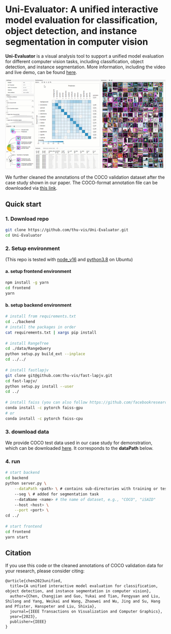 # Uni-Evaluator: A unified interactive model evaluation for classification, object detection, and instance segmentation in computer vision

**Uni-Evaluator** is a visual analysis tool to support a unified model evaluation for different computer vision tasks, including classification, object detection, and instance segmentation.
More information, including the video and live demo, can be found [here](http://uni-evaluator.thuvis.org/). 

![demo](demo.gif)

We further cleaned the annotations of the COCO validation dataset after the case study shown in our paper. The COCO-format annotation file can be downloaded via [this link](https://cloud.tsinghua.edu.cn/f/565b84bb76e840d7ace7/?dl=1).

## Quick start
### 1. Download repo
```bash
git clone https://github.com/thu-vis/Uni-Evaluator.git
cd Uni-Evaluator
```
### 2. Setup environment

(This repo is tested with [node_v16](https://nodejs.org/download/release/v16.20.0/) and [python3.8](https://www.python.org/downloads/release/python-3813/) on Ubuntu)

#### a. setup frontend environment

```bash 
npm install -g yarn
cd frontend
yarn
```
#### b. setup backend environment
```bash
# install from requirements.txt
cd ../backend
# install the packages in order
cat requirements.txt | xargs pip install

# install RangeTree
cd ./data/RangeQuery
python setup.py build_ext --inplace
cd ../../

# install fastlapjv
git clone git@github.com:thu-vis/fast-lapjv.git
cd fast-lapjv/
python setup.py install --user
cd ../

# install faiss (you can also follow https://github.com/facebookresearch/faiss/blob/main/INSTALL.md)
conda install -c pytorch faiss-gpu
# or
conda install -c pytorch faiss-cpu
```

### 3. download data
We provide COCO test data used in our case study for demonstration, which can be downloaded [here](https://cloud.tsinghua.edu.cn/f/2065a52b451e4a91883f/?dl=1). It corresponds to the **dataPath** below.

### 4. run
```bash
# start backend
cd backend
python server.py \
    --dataPath <path> \ # contains sub-directories with training or test data
    --seg \ # added for segmentation task
    --dataName <name> # the name of dataset, e.g., "COCO", "iSAID"
    --host <host> \
    --port <port> \
cd ../

# start frontend
cd frontend
yarn start
```

## Citation
If you use this code or the cleaned annotations of COCO validation data for your research, please consider citing:
```
@article{chen2023unified,
  title={A unified interactive model evaluation for classification, object detection, and instance segmentation in computer vision},
  author={Chen, Changjian and Guo, Yukai and Tian, Fengyuan and Liu, Shilong and Yang, Weikai and Wang, Zhaowei and Wu, Jing and Su, Hang and Pfister, Hanspeter and Liu, Shixia},
  journal={IEEE Transactions on Visualization and Computer Graphics},
  year={2023},
  publisher={IEEE}
}
```
